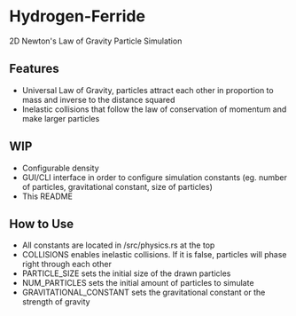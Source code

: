 # Hydrogen-Ferride
2D Newton's Law of Gravity Particle Simulation

## Features
- Universal Law of Gravity, particles attract each other in proportion to mass and inverse to the distance squared
- Inelastic collisions that follow the law of conservation of momentum and make larger particles

## WIP
- Configurable density
- GUI/CLI interface in order to configure simulation constants (eg. number of particles, gravitational constant, size of particles)
- This README

## How to Use
- All constants are located in /src/physics.rs at the top
- COLLISIONS enables inelastic collisions. If it is false, particles will phase right through each other
- PARTICLE_SIZE sets the initial size of the drawn particles
- NUM_PARTICLES sets the initial amount of particles to simulate
- GRAVITATIONAL_CONSTANT sets the gravitational constant or the strength of gravity